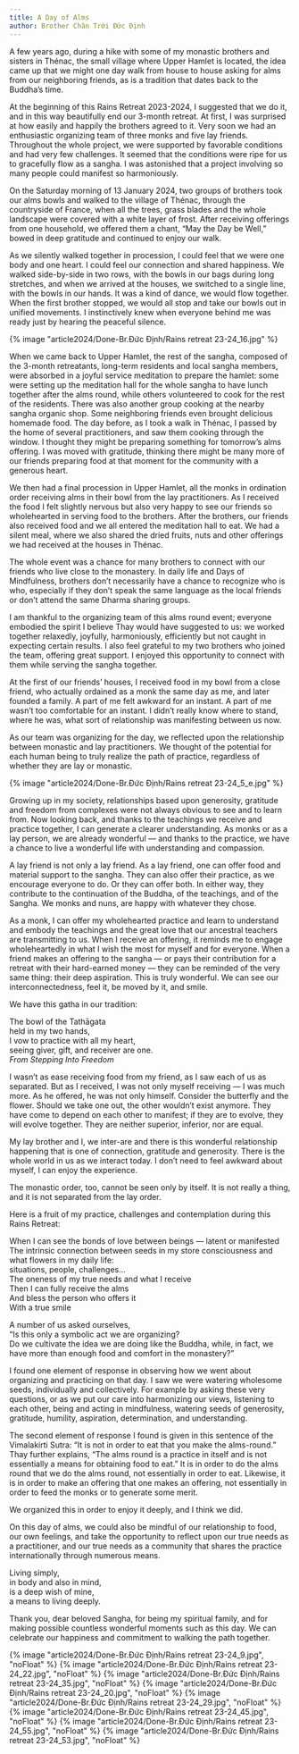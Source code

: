 ```yaml
---
title: A Day of Alms
author: Brother Chân Trời Đức Định
---
```


A few years ago, during a hike with some of my monastic brothers and sisters in Thénac, the small village where Upper Hamlet is located, the idea came up that we might one day walk from house to house asking for alms from our neighboring friends, as is a tradition that dates back to the Buddha’s time.

At the beginning of this Rains Retreat 2023-2024, I suggested that we do it, and in this way beautifully end our 3-month retreat. At first, I was surprised at how easily and happily the brothers agreed to it. Very soon we had an enthusiastic organizing team of three monks and five lay friends. Throughout the whole project, we were supported by favorable conditions and had very few challenges. It seemed that the conditions were ripe for us to gracefully flow as a sangha. I was astonished that a project involving so many people could manifest so harmoniously.

On the Saturday morning of 13 January 2024, two groups of brothers took our alms bowls and walked to the village of Thénac, through the countryside of France, when all the trees, grass blades and the whole landscape were covered with a white layer of frost. After receiving offerings from one household, we offered them a chant, “May the Day be Well,” bowed in deep gratitude and continued to enjoy our walk.

As we silently walked together in procession, I could feel that we were one body and one heart. I could feel our connection and shared happiness. We walked side-by-side in two rows, with the bowls in our bags during long stretches, and when we arrived at the houses, we switched to a single line, with the bowls in our hands. It was a kind of dance, we would flow together. When the first brother stopped, we would all stop and take our bowls out in unified movements. I instinctively knew when everyone behind me was ready just by hearing the peaceful silence.

<div class="removeTopMarginInFollowingElem"></div>

{% image "article2024/Done-Br.Đức Định/Rains retreat 23-24_16.jpg" %}

When we came back to Upper Hamlet, the rest of the sangha, composed of the 3-month retreatants, long-term residents and local sangha members, were absorbed in a joyful service meditation to prepare the hamlet: some were setting up the meditation hall for the whole sangha to have lunch together after the alms round, while others volunteered to cook for the rest of the residents. There was also another group cooking at the nearby sangha organic shop. Some neighboring friends even brought delicious homemade food. The day before, as I took a walk in Thénac, I passed by the home of several practitioners, and saw them cooking through the window. I thought they might be preparing something for tomorrow’s alms offering. I was moved with gratitude, thinking there might be many more of our friends preparing food at that moment for the community with a generous heart.

We then had a final procession in Upper Hamlet, all the monks in ordination order receiving alms in their bowl from the lay practitioners. As I received the food I felt slightly nervous but also very happy to see our friends so wholehearted in serving food to the brothers. After the brothers, our friends also received food and we all entered the meditation hall to eat. We had a silent meal, where we also shared the dried fruits, nuts and other offerings we had received at the houses in Thénac.

The whole event was a chance for many brothers to connect with our friends who live close to the monastery. In daily life and Days of Mindfulness, brothers don’t necessarily have a chance to recognize who is who, especially if they don’t speak the same language as the local friends or don’t attend the same Dharma sharing groups.

I am thankful to the organizing team of this alms round event; everyone embodied the spirit I believe Thay would have suggested to us: we worked together relaxedly, joyfully, harmoniously, efficiently but not caught in expecting certain results. I also feel grateful to my two brothers who joined the team, offering great support. I enjoyed this opportunity to connect with them while serving the sangha together.

At the first of our friends’ houses, I received food in my bowl from a close friend, who actually ordained as a monk the same day as me, and later founded a family. A part of me felt awkward for an instant. A part of me wasn’t too comfortable for an instant. I didn’t really know where to stand, where he was, what sort of relationship was manifesting between us now.

As our team was organizing for the day, we reflected upon the relationship between monastic and lay practitioners. We thought of the potential for each human being to truly realize the path of practice, regardless of whether they are lay or monastic.

{% image "article2024/Done-Br.Đức Định/Rains retreat 23-24_5_e.jpg" %}

Growing up in my society, relationships based upon generosity, gratitude and freedom from complexes were not always obvious to see and to learn from. Now looking back, and thanks to the teachings we receive and practice together, I can generate a clearer understanding. As monks or as a lay person, we are already wonderful — and thanks to the practice, we have a chance to live a wonderful life with understanding and compassion.

A lay friend is not only a lay friend. As a lay friend, one can offer food and material support to the sangha. They can also offer their practice, as we encourage everyone to do. Or they can offer both. In either way, they contribute to the continuation of the Buddha, of the teachings, and of the Sangha. We monks and nuns, are happy with whatever they chose.

As a monk, I can offer my wholehearted practice and learn to understand and embody the teachings and the great love that our ancestral teachers are transmitting to us. When I receive an offering, it reminds me to engage wholeheartedly in what I wish the most for myself and for everyone. When a friend makes an offering to the sangha — or pays their contribution for a retreat with their hard-earned money — they can be reminded of the very same thing: their deep aspiration. This is truly wonderful. We can see our interconnectedness, feel it, be moved by it, and smile.

<p class="noIndent">We have this gatha in our tradition:</p>

<div class="verse"><p>The bowl of the Tathāgata<br/>
held in my two hands,<br/>
I vow to practice with all my heart,<br/>
seeing giver, gift, and receiver are one.<br/>
<cite>From <i>Stepping Into Freedom</i></cite</p></div>

<div class="removeIndentInFollowingElem"></div>

I wasn’t as ease receiving food from my friend, as I saw each of us as separated. But as I received, I was not only myself receiving — I was much more. As he offered, he was not only himself. Consider the butterfly and the flower. Should we take one out, the other wouldn’t exist anymore. They have come to depend on each other to manifest; if they are to evolve, they will evolve together. They are neither superior, inferior, nor are equal.

My lay brother and I, we inter-are and there is this wonderful relationship happening that is one of connection, gratitude and generosity. There is the whole world in us as we interact today. I don’t need to feel awkward about myself, I can enjoy the experience.

The monastic order, too, cannot be seen only by itself. It is not really a thing, and it is not separated from the lay order.

Here is a fruit of my practice, challenges and contemplation during this Rains Retreat:

<div class="verse"><p>When I can see the bonds of love between beings — latent or manifested<br/>
The intrinsic connection between seeds in my store consciousness and what flowers in my daily life:<br/>
situations, people, challenges…<br/>
The oneness of my true needs and what I receive<br/>
Then I can fully receive the alms<br/>
And bless the person who offers it<br/>
With a true smile</p></div>

<div class="removeIndentInFollowingElem"></div>

A number of us asked ourselves,  
“Is this only a symbolic act we are organizing?  
Do we cultivate the idea we are doing like the Buddha, while, in fact, we have more than enough food and comfort in the monastery?”

I found one element of response in observing how we went about organizing and practicing on that day. I saw we were watering wholesome seeds, individually and collectively. For example by asking these very questions, or as we put our care into harmonizing our views, listening to each other, being and acting in mindfulness, watering seeds of generosity, gratitude, humility, aspiration, determination, and understanding.

The second element of response I found is given in this sentence of the Vimalakirti Sutra: “It is not in order to eat that you make the alms-round.” Thay further explains, “The alms round is a practice in itself and is not essentially a means for obtaining food to eat.” It is in order to do the alms round that we do the alms round, not essentially in order to eat. Likewise, it is in order to make an offering that one makes an offering, not essentially in order to feed the monks or to generate some merit.

We organized this in order to enjoy it deeply, and I think we did.

On this day of alms, we could also be mindful of our relationship to food, our own feelings, and take the opportunity to reflect upon our true needs as a practitioner, and our true needs as a community that shares the practice internationally through numerous means.

<p class="pull-quote">Living simply,<br/>
in body and also in mind,<br/>
is a deep wish of mine,<br/>
a means to living deeply.</p>

<!-- > Living simply  
> In body and also in mind  
> Is a deep wish of mine  
> A means to living deeply -->

Thank you, dear beloved Sangha, for being my spiritual family, and for making possible countless wonderful moments such as this day. We can celebrate our happiness and commitment to walking the path together.

<div class="article-end"></div>
<div class="page-break"></div>

<!-- 3x4 side-by-side -->
<!-- {% image "article2024/Done-Br.Đức Định/Rains retreat 23-24_10_e.jpg" %}
{% image "article2024/Done-Br.Đức Định/Rains retreat 23-24_1_e.jpg" %} -->

{% image "article2024/Done-Br.Đức Định/Rains retreat 23-24_9.jpg", "noFloat" %}
{% image "article2024/Done-Br.Đức Định/Rains retreat 23-24_22.jpg", "noFloat" %}
{% image "article2024/Done-Br.Đức Định/Rains retreat 23-24_35.jpg", "noFloat" %}
{% image "article2024/Done-Br.Đức Định/Rains retreat 23-24_20.jpg", "noFloat" %}
{% image "article2024/Done-Br.Đức Định/Rains retreat 23-24_29.jpg", "noFloat" %}
{% image "article2024/Done-Br.Đức Định/Rains retreat 23-24_45.jpg", "noFloat" %}
{% image "article2024/Done-Br.Đức Định/Rains retreat 23-24_55.jpg", "noFloat" %}
{% image "article2024/Done-Br.Đức Định/Rains retreat 23-24_53.jpg", "noFloat" %}
